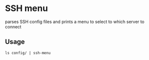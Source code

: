 # SSH menu

parses SSH config files and prints a menu to select to which server to connect

## Usage

    ls config/ | ssh-menu
